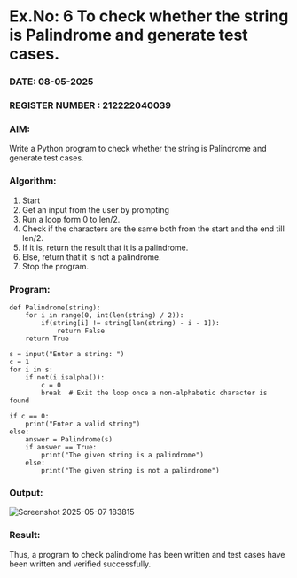 # Ex.No: 6 To check whether the string is Palindrome and generate test cases.

### DATE:  08-05-2025                                                                         
### REGISTER NUMBER : 212222040039
### AIM: 
Write a Python program to check whether the string is Palindrome and generate test cases. 
### Algorithm:
1. Start
2. Get an input from the user by prompting 
3. Run a loop form 0 to len/2.
4. Check if the characters are the same both from the start and the end till len/2. 
5. If it is, return the result that it is a palindrome.
6. Else, return that it is not a palindrome. 
7. Stop the program.
### Program:

```
def Palindrome(string): 
    for i in range(0, int(len(string) / 2)): 
        if(string[i] != string[len(string) - i - 1]): 
            return False 
    return True 

s = input("Enter a string: ") 
c = 1 
for i in s: 
    if not(i.isalpha()): 
        c = 0 
        break  # Exit the loop once a non-alphabetic character is found

if c == 0: 
    print("Enter a valid string") 
else:
    answer = Palindrome(s) 
    if answer == True: 
        print("The given string is a palindrome") 
    else: 
        print("The given string is not a palindrome")
```
### Output:
![Screenshot 2025-05-07 183815](https://github.com/user-attachments/assets/64a12a85-8c41-46d5-ac7c-c73bfce542bb)
### Result:
Thus, a program to check palindrome has been written and test cases have been written and verified successfully.
